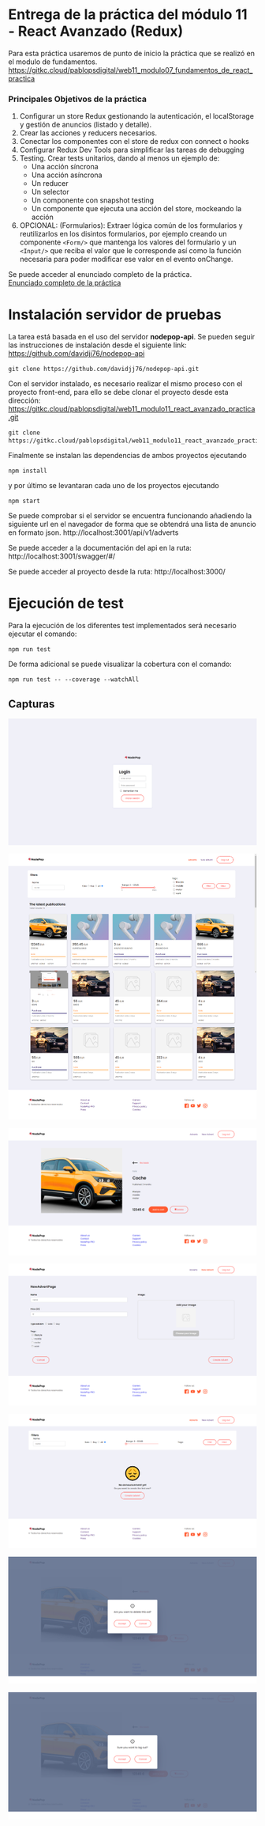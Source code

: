 # Entrega de la práctica del módulo 11 - React Avanzado (Redux)

Para esta práctica usaremos de punto de inicio la práctica que se realizó en el
modulo de fundamentos.
https://gitkc.cloud/pablopsdigital/web11_modulo07_fundamentos_de_react_practica

### Principales Objetivos de la práctica

1. Configurar un store Redux gestionando la autenticación, el localStorage y gestión de anuncios (listado y detalle).
2. Crear las acciones y reducers necesarios.
3. Conectar los componentes con el store de redux con connect o hooks
4. Configurar Redux Dev Tools para simplificar las tareas de debugging
5. Testing. Crear tests unitarios, dando al menos un ejemplo de:
   - Una acción síncrona
   - Una acción asíncrona
   - Un reducer
   - Un selector
   - Un componente con snapshot testing
   - Un componente que ejecuta una acción del store, mockeando la acción
6. OPCIONAL: (Formularios): Extraer lógica común de los formularios y reutilizarlos en los disintos formularios, por ejemplo creando un componente `<Form/>` que mantenga los valores del formulario y un `<Input/>` que reciba el valor que le corresponde así como la función necesaria para poder modificar ese valor en el evento onChange.

Se puede acceder al enunciado completo de la práctica.  
[Enunciado completo de la práctica](documentation/enunciado.pdf)

# Instalación servidor de pruebas

La tarea está basada en el uso del servidor **nodepop-api**. Se pueden seguir las instrucciones de instalación desde el siguiente link: https://github.com/davidjj76/nodepop-api

    git clone https://github.com/davidjj76/nodepop-api.git

Con el servidor instalado, es necesario realizar el mismo proceso con el proyecto front-end, para ello se debe clonar el proyecto desde esta dirección: https://gitkc.cloud/pablopsdigital/web11_modulo11_react_avanzado_practica.git

    git clone https://gitkc.cloud/pablopsdigital/web11_modulo11_react_avanzado_practica.git

Finalmente se instalan las dependencias de ambos proyectos ejecutando

    npm install

y por último se levantaran cada uno de los proyectos ejecutando

    npm start

Se puede comprobar si el servidor se encuentra funcionando añadiendo la siguiente url en el navegador de forma que se obtendrá una lista de anuncio en formato json.
http://localhost:3001/api/v1/adverts

Se puede acceder a la documentación del api en la ruta:
http://localhost:3001/swagger/#/

Se puede acceder al proyecto desde la ruta:
http://localhost:3000/

# Ejecución de test

Para la ejecución de los diferentes test implementados será necesario ejecutar el comando:

    npm run test

De forma adicional se puede visualizar la cobertura con el comando:

    npm run test -- --coverage --watchAll

## Capturas

![enter image description here](documentation/screencaptures/captura_00.png)

![enter image description here](documentation/screencaptures/captura_01.png)

![enter image description here](documentation/screencaptures/captura_02.png)

![enter image description here](documentation/screencaptures/captura_03.png)

![enter image description here](documentation/screencaptures/captura_04.png)

![enter image description here](documentation/screencaptures/captura_05.png)

![enter image description here](documentation/screencaptures/captura_06.png)
